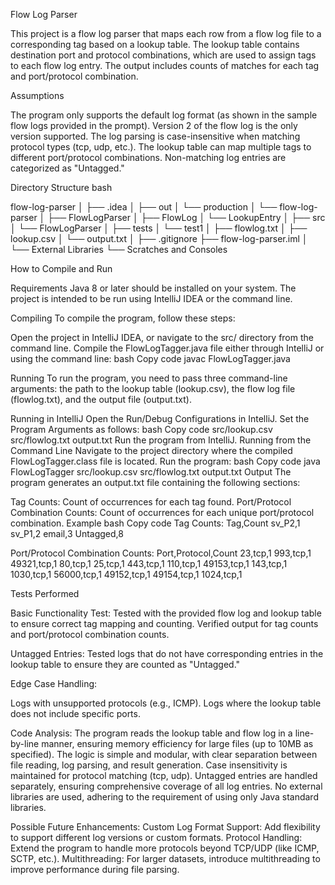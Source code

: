 Flow Log Parser

This project is a flow log parser that maps each row from a flow log file to a corresponding tag based on a lookup table. The lookup table contains destination port and protocol combinations, which are used to assign tags to each flow log entry. The output includes counts of matches for each tag and port/protocol combination.

Assumptions

The program only supports the default log format (as shown in the sample flow logs provided in the prompt).
Version 2 of the flow log is the only version supported.
The log parsing is case-insensitive when matching protocol types (tcp, udp, etc.).
The lookup table can map multiple tags to different port/protocol combinations.
Non-matching log entries are categorized as "Untagged."


Directory Structure
bash

flow-log-parser
│
├── .idea
│
├── out
│   └── production
│       └── flow-log-parser
│           ├── FlowLogParser
│           ├── FlowLog
│           └── LookupEntry
│
├── src
│   └── FlowLogParser
│
├── tests
│   └── test1
│       ├── flowlog.txt
│       ├── lookup.csv
│       └── output.txt
│
├── .gitignore
├── flow-log-parser.iml
│
└── External Libraries
    └── Scratches and Consoles


How to Compile and Run

Requirements
Java 8 or later should be installed on your system.
The project is intended to be run using IntelliJ IDEA or the command line.

Compiling
To compile the program, follow these steps:

Open the project in IntelliJ IDEA, or navigate to the src/ directory from the command line.
Compile the FlowLogTagger.java file either through IntelliJ or using the command line:
bash
Copy code
javac FlowLogTagger.java

Running
To run the program, you need to pass three command-line arguments: the path to the lookup table (lookup.csv), the flow log file (flowlog.txt), and the output file (output.txt).

Running in IntelliJ
Open the Run/Debug Configurations in IntelliJ.
Set the Program Arguments as follows:
bash
Copy code
src/lookup.csv src/flowlog.txt output.txt
Run the program from IntelliJ.
Running from the Command Line
Navigate to the project directory where the compiled FlowLogTagger.class file is located.
Run the program:
bash
Copy code
java FlowLogTagger src/lookup.csv src/flowlog.txt output.txt
Output
The program generates an output.txt file containing the following sections:

Tag Counts: Count of occurrences for each tag found.
Port/Protocol Combination Counts: Count of occurrences for each unique port/protocol combination.
Example
bash
Copy code
Tag Counts:
Tag,Count
sv_P2,1
sv_P1,2
email,3
Untagged,8

Port/Protocol Combination Counts:
Port,Protocol,Count
23,tcp,1
993,tcp,1
49321,tcp,1
80,tcp,1
25,tcp,1
443,tcp,1
110,tcp,1
49153,tcp,1
143,tcp,1
1030,tcp,1
56000,tcp,1
49152,tcp,1
49154,tcp,1
1024,tcp,1

Tests Performed

Basic Functionality Test:
Tested with the provided flow log and lookup table to ensure correct tag mapping and counting.
Verified output for tag counts and port/protocol combination counts.

Untagged Entries:
Tested logs that do not have corresponding entries in the lookup table to ensure they are counted as "Untagged."

Edge Case Handling:

Logs with unsupported protocols (e.g., ICMP).
Logs where the lookup table does not include specific ports.

Code Analysis:
The program reads the lookup table and flow log in a line-by-line manner, ensuring memory efficiency for large files (up to 10MB as specified).
The logic is simple and modular, with clear separation between file reading, log parsing, and result generation.
Case insensitivity is maintained for protocol matching (tcp, udp).
Untagged entries are handled separately, ensuring comprehensive coverage of all log entries.
No external libraries are used, adhering to the requirement of using only Java standard libraries.

Possible Future Enhancements:
Custom Log Format Support: Add flexibility to support different log versions or custom formats.
Protocol Handling: Extend the program to handle more protocols beyond TCP/UDP (like ICMP, SCTP, etc.).
Multithreading: For larger datasets, introduce multithreading to improve performance during file parsing.
